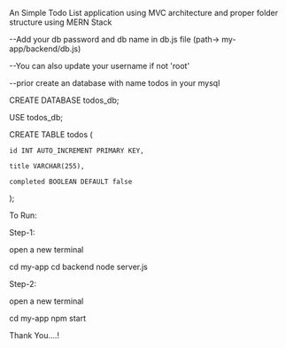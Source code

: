 ﻿An Simple Todo List application using MVC architecture and proper folder structure using MERN Stack

--Add your db password and db name in db.js file (path-> my-app/backend/db.js) 

--You can also update your username if not 'root'

--prior create an database with name todos in your mysql


CREATE DATABASE todos_db;

USE todos_db;

CREATE TABLE todos (

    id INT AUTO_INCREMENT PRIMARY KEY,
    
    title VARCHAR(255),
    
    completed BOOLEAN DEFAULT false
    
);


To Run: 

Step-1:

open a new terminal

cd my-app
cd backend 
node server.js

Step-2:

open a new terminal

cd my-app
npm start 



Thank You....!
